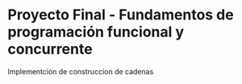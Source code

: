 # Proyecto Final  - Fundamentos de programación funcional y concurrente

Implementción de construccion de cadenas
